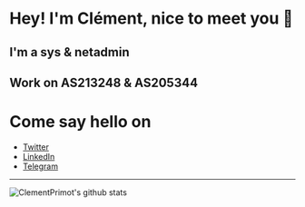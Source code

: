 # Hey! I'm Clément, nice to meet you 👋

## I'm a sys & netadmin
## Work on AS213248 & AS205344

# Come say hello on
- [Twitter](https://twitter.com/ClementPrimot)
- [LinkedIn](https://www.linkedin.com/in/cl%C3%A9ment-primot-162394177/)
- [Telegram](http://telegram.me/ClementPrimot)

___

![ClementPrimot's github stats](https://github-readme-stats.vercel.app/api?username=ClementPrimot&show_icons=true&theme=dark)
